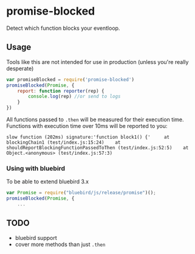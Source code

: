 # promise-blocked
Detect which function blocks your eventloop.

## Usage

Tools like this are not intended for use in production (unless you're really desperate)

```javascript
var promiseBlocked = require('promise-blocked')
promiseBlocked(Promise, {
    report: function reporter(rep) {
        console.log(rep) //or send to logs
    }
})
```

All functions passed to `.then` will be measured for their execution time. Functions with execution time over 10ms will be reported to you:

```
slow function (202ms) signature:'function block1() {'     at blockingChain1 (test/index.js:15:24)    at shouldReportBlockingFunctionPassedToThen (test/index.js:52:5)    at Object.<anonymous> (test/index.js:57:3)
```

### Using with bluebird

To be able to extend bluebird 3.x

```javascript
var Promise = require("bluebird/js/release/promise")();
promiseBlocked(Promise, {
    ...
```

## TODO

* bluebird support
* cover more methods than just `.then`
